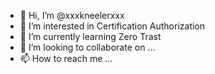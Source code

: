 - 👋 Hi, I’m @xxxkneelerxxx
- 👀 I’m interested in Certification Authorization
- 🌱 I’m currently learning Zero Trast
- 💞️ I’m looking to collaborate on ...
- 📫 How to reach me ...

<!---
xxxkneelerxxx/xxxkneelerxxx is a ✨ special ✨ repository because its `README.md` (this file) appears on your GitHub profile.
You can click the Preview link to take a look at your changes.
--->
